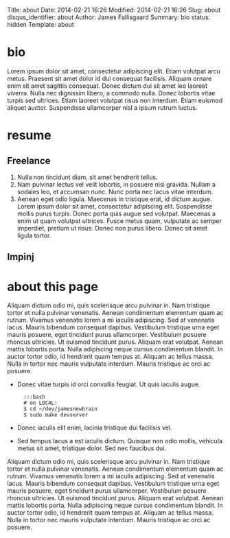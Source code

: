 Title: about
Date: 2014-02-21 16:26
Modified: 2014-02-21 16:26
Slug: about
disqus_identifier: about
Author: James Fallisgaard
Summary: bio
status: hidden
Template: about

<div class="bio" markdown="1">

# bio

Lorem ipsum dolor sit amet, consectetur adipiscing elit. Etiam volutpat arcu metus. Praesent sit amet dolor id dui consequat facilisis. Aliquam ornare enim sit amet sagittis consequat. Donec dictum dui sit amet leo laoreet viverra. Nulla nec dignissim libero, a commodo nulla. Donec lobortis vitae turpis sed ultrices. Etiam laoreet volutpat risus non interdum. Etiam euismod aliquet auctor. Suspendisse ullamcorper nisl a ipsum rutrum luctus.

</div>

<div class="resume" markdown="1">

# resume

## Freelance

1. Nulla non tincidunt diam, sit amet hendrerit tellus.
2. Nam pulvinar lectus vel velit lobortis, in posuere nisi gravida. Nullam a sodales leo, et accumsan nunc. Nunc porta nec lacus vitae interdum.
3. Aenean eget odio ligula. Maecenas in tristique erat, id dictum augue. Lorem ipsum dolor sit amet, consectetur adipiscing elit. Suspendisse mollis purus turpis. Donec porta quis augue sed volutpat. Maecenas a enim ut quam volutpat ultrices. Fusce metus quam, vulputate ac semper imperdiet, pretium ut risus. Donec non purus libero. Donec sit amet ligula tortor.

## Impinj

</div>

<div class="about-page" markdown="1">

# about this page

Aliquam dictum odio mi, quis scelerisque arcu pulvinar in. Nam tristique tortor et nulla pulvinar venenatis. Aenean condimentum elementum quam ac rutrum. Vivamus venenatis lorem a mi iaculis adipiscing. Sed at venenatis lacus. Mauris bibendum consequat dapibus. Vestibulum tristique urna eget mauris posuere, eget tincidunt purus ullamcorper. Vestibulum posuere rhoncus ultricies. Ut euismod tincidunt purus. Aliquam erat volutpat. Aenean mattis lobortis porta. Nulla adipiscing neque cursus condimentum blandit. In auctor tortor odio, id hendrerit quam tempus at. Aliquam ac tellus massa. Nulla in tortor nec mauris vulputate interdum. Mauris tristique ac orci ac posuere.

* Donec vitae turpis id orci convallis feugiat. Ut quis iaculis augue.

        :::bash
        # on LOCAL:
        $ cd ~/dev/jamesnewbrain
        $ sudo make devserver

* Donec iaculis elit enim, lacinia tristique dui facilisis vel.
* Sed tempus lacus a est iaculis dictum. Quisque non odio mollis, vehicula metus sit amet, tristique dolor. Sed nec faucibus dui.

Aliquam dictum odio mi, quis scelerisque arcu pulvinar in. Nam tristique tortor et nulla pulvinar venenatis. Aenean condimentum elementum quam ac rutrum. Vivamus venenatis lorem a mi iaculis adipiscing. Sed at venenatis lacus. Mauris bibendum consequat dapibus. Vestibulum tristique urna eget mauris posuere, eget tincidunt purus ullamcorper. Vestibulum posuere rhoncus ultricies. Ut euismod tincidunt purus. Aliquam erat volutpat. Aenean mattis lobortis porta. Nulla adipiscing neque cursus condimentum blandit. In auctor tortor odio, id hendrerit quam tempus at. Aliquam ac tellus massa. Nulla in tortor nec mauris vulputate interdum. Mauris tristique ac orci ac posuere.

</div>